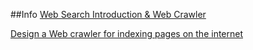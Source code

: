 ##Info
[Web Search Introduction & Web Crawler](https://www.youtube.com/watch?v=DvWmdCctYN8)

[Design a Web crawler for indexing pages on the internet](https://www.youtube.com/watch?v=shp63TTI1ok)